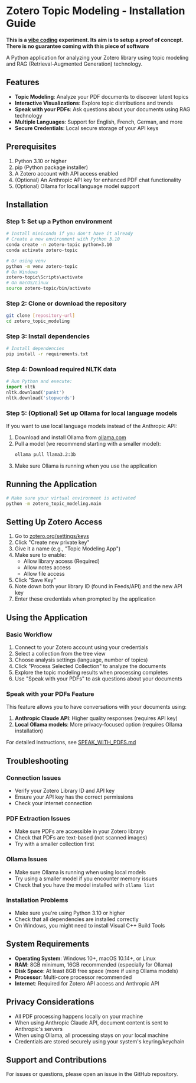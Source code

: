 # Zotero Topic Modeling - Installation Guide

**This is a [vibe coding](https://en.wikipedia.org/wiki/Vibe_coding) experiment. Its aim is to setup a proof of concept. There is no guarantee coming with this piece of software**

A Python application for analyzing your Zotero library using topic modeling and RAG (Retrieval-Augmented Generation) technology.

## Features

- **Topic Modeling**: Analyze your PDF documents to discover latent topics
- **Interactive Visualizations**: Explore topic distributions and trends
- **Speak with your PDFs**: Ask questions about your documents using RAG technology
- **Multiple Languages**: Support for English, French, German, and more
- **Secure Credentials**: Local secure storage of your API keys

## Prerequisites

1. Python 3.10 or higher
2. pip (Python package installer)
3. A Zotero account with API access enabled
4. (Optional) An Anthropic API key for enhanced PDF chat functionality
5. (Optional) Ollama for local language model support

## Installation

### Step 1: Set up a Python environment

```bash
# Install miniconda if you don't have it already
# Create a new environment with Python 3.10
conda create -n zotero-topic python=3.10
conda activate zotero-topic

# Or using venv
python -m venv zotero-topic
# On Windows
zotero-topic\Scripts\activate
# On macOS/Linux
source zotero-topic/bin/activate
```

### Step 2: Clone or download the repository

```bash
git clone [repository-url]
cd zotero_topic_modeling
```

### Step 3: Install dependencies

```bash
# Install dependencies
pip install -r requirements.txt
```

### Step 4: Download required NLTK data

```python
# Run Python and execute:
import nltk
nltk.download('punkt')
nltk.download('stopwords')
```

### Step 5: (Optional) Set up Ollama for local language models

If you want to use local language models instead of the Anthropic API:

1. Download and install Ollama from [ollama.com](https://ollama.com/)
2. Pull a model (we recommend starting with a smaller model):
   ```bash
   ollama pull llama3.2:3b
   ```
3. Make sure Ollama is running when you use the application

## Running the Application

```bash
# Make sure your virtual environment is activated
python -m zotero_topic_modeling.main
```

## Setting Up Zotero Access

1. Go to [zotero.org/settings/keys](https://www.zotero.org/settings/keys)
2. Click "Create new private key"
3. Give it a name (e.g., "Topic Modeling App")
4. Make sure to enable:
   - Allow library access (Required)
   - Allow notes access
   - Allow file access
5. Click "Save Key"
6. Note down both your library ID (found in Feeds/API) and the new API key
7. Enter these credentials when prompted by the application

## Using the Application

### Basic Workflow

1. Connect to your Zotero account using your credentials
2. Select a collection from the tree view
3. Choose analysis settings (language, number of topics)
4. Click "Process Selected Collection" to analyze the documents
5. Explore the topic modeling results when processing completes
6. Use "Speak with your PDFs" to ask questions about your documents

### Speak with your PDFs Feature

This feature allows you to have conversations with your documents using:

1. **Anthropic Claude API**: Higher quality responses (requires API key)
2. **Local Ollama models**: More privacy-focused option (requires Ollama installation)

For detailed instructions, see [SPEAK_WITH_PDFS.md](SPEAK_WITH_PDFS.md)

## Troubleshooting

### Connection Issues

- Verify your Zotero Library ID and API key
- Ensure your API key has the correct permissions
- Check your internet connection

### PDF Extraction Issues

- Make sure PDFs are accessible in your Zotero library
- Check that PDFs are text-based (not scanned images)
- Try with a smaller collection first

### Ollama Issues

- Make sure Ollama is running when using local models
- Try using a smaller model if you encounter memory issues
- Check that you have the model installed with `ollama list`

### Installation Problems

- Make sure you're using Python 3.10 or higher
- Check that all dependencies are installed correctly
- On Windows, you might need to install Visual C++ Build Tools

## System Requirements

- **Operating System**: Windows 10+, macOS 10.14+, or Linux
- **RAM**: 8GB minimum, 16GB recommended (especially for Ollama)
- **Disk Space**: At least 8GB free space (more if using Ollama models)
- **Processor**: Multi-core processor recommended
- **Internet**: Required for Zotero API access and Anthropic API

## Privacy Considerations

- All PDF processing happens locally on your machine
- When using Anthropic Claude API, document content is sent to Anthropic's servers
- When using Ollama, all processing stays on your local machine
- Credentials are stored securely using your system's keyring/keychain

## Support and Contributions

For issues or questions, please open an issue in the GitHub repository.
